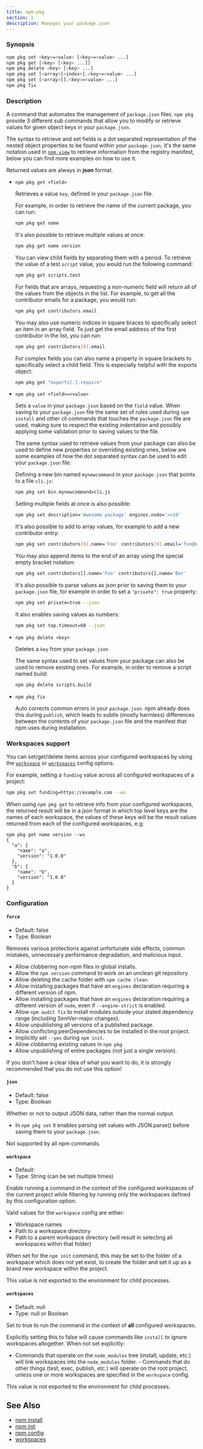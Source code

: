 ```yaml
---
title: npm-pkg
section: 1
description: Manages your package.json
---
```


### Synopsis

```bash
npm pkg set <key>=<value> [<key>=<value> ...]
npm pkg get [<key> [<key> ...]]
npm pkg delete <key> [<key> ...]
npm pkg set [<array>[<index>].<key>=<value> ...]
npm pkg set [<array>[].<key>=<value> ...]
npm pkg fix
```

### Description

A command that automates the management of `package.json` files.
`npm pkg` provide 3 different sub commands that allow you to modify or retrieve
values for given object keys in your `package.json`.

The syntax to retrieve and set fields is a dot separated representation of
the nested object properties to be found within your `package.json`, it's the
same notation used in [`npm view`](/commands/npm-view) to retrieve information
from the registry manifest, below you can find more examples on how to use it.

Returned values are always in **json** format.

* `npm pkg get <field>`

  Retrieves a value `key`, defined in your `package.json` file.

  For example, in order to retrieve the name of the current package, you
  can run:

    ```bash
    npm pkg get name
    ```

  It's also possible to retrieve multiple values at once:

    ```bash
    npm pkg get name version
    ```

  You can view child fields by separating them with a period. To retrieve
  the value of a test `script` value, you would run the following command:

    ```bash
    npm pkg get scripts.test
    ```

  For fields that are arrays, requesting a non-numeric field will return
  all of the values from the objects in the list. For example, to get all
  the contributor emails for a package, you would run:

    ```bash
    npm pkg get contributors.email
    ```

  You may also use numeric indices in square braces to specifically select
  an item in an array field. To just get the email address of the first
  contributor in the list, you can run:

    ```bash
    npm pkg get contributors[0].email
    ```

  For complex fields you can also name a property in square brackets
  to specifically select a child field. This is especially helpful
  with the exports object:

    ```bash
    npm pkg get "exports[.].require"
    ```

* `npm pkg set <field>=<value>`

  Sets a `value` in your `package.json` based on the `field` value. When
  saving to your `package.json` file the same set of rules used during
  `npm install` and other cli commands that touches the `package.json` file
  are used, making sure to respect the existing indentation and possibly
  applying some validation prior to saving values to the file.

  The same syntax used to retrieve values from your package can also be used
  to define new properties or overriding existing ones, below are some
  examples of how the dot separated syntax can be used to edit your
  `package.json` file.

  Defining a new bin named `mynewcommand` in your `package.json` that points
  to a file `cli.js`:

    ```bash
    npm pkg set bin.mynewcommand=cli.js
    ```

  Setting multiple fields at once is also possible:

    ```bash
    npm pkg set description='Awesome package' engines.node='>=10'
    ```

  It's also possible to add to array values, for example to add a new
  contributor entry:

    ```bash
    npm pkg set contributors[0].name='Foo' contributors[0].email='foo@bar.ca'
    ```

  You may also append items to the end of an array using the special
  empty bracket notation:

    ```bash
    npm pkg set contributors[].name='Foo' contributors[].name='Bar'
    ```

  It's also possible to parse values as json prior to saving them to your
  `package.json` file, for example in order to set a `"private": true`
  property:

    ```bash
    npm pkg set private=true --json
    ```

  It also enables saving values as numbers:

    ```bash
    npm pkg set tap.timeout=60 --json
    ```

* `npm pkg delete <key>`

  Deletes a `key` from your `package.json`

  The same syntax used to set values from your package can also be used
  to remove existing ones. For example, in order to remove a script named
  build:

    ```bash
    npm pkg delete scripts.build
    ```

* `npm pkg fix`

  Auto corrects common errors in your `package.json`. npm already
  does this during `publish`, which leads to subtle (mostly harmless)
  differences between the contents of your `package.json` file and the
  manifest that npm uses during installation.

### Workspaces support

You can set/get/delete items across your configured workspaces by using the
[`workspace`](/using-npm/config#workspace) or
[`workspaces`](/using-npm/config#workspaces) config options.

For example, setting a `funding` value across all configured workspaces
of a project:

```bash
npm pkg set funding=https://example.com --ws
```

When using `npm pkg get` to retrieve info from your configured workspaces, the
returned result will be in a json format in which top level keys are the
names of each workspace, the values of these keys will be the result values
returned from each of the configured workspaces, e.g:

```
npm pkg get name version --ws
{
  "a": {
    "name": "a",
    "version": "1.0.0"
  },
  "b": {
    "name": "b",
    "version": "1.0.0"
  }
}
```

### Configuration

#### `force`

* Default: false
* Type: Boolean

Removes various protections against unfortunate side effects, common
mistakes, unnecessary performance degradation, and malicious input.

* Allow clobbering non-npm files in global installs.
* Allow the `npm version` command to work on an unclean git repository.
* Allow deleting the cache folder with `npm cache clean`.
* Allow installing packages that have an `engines` declaration requiring a
  different version of npm.
* Allow installing packages that have an `engines` declaration requiring a
  different version of `node`, even if `--engine-strict` is enabled.
* Allow `npm audit fix` to install modules outside your stated dependency
  range (including SemVer-major changes).
* Allow unpublishing all versions of a published package.
* Allow conflicting peerDependencies to be installed in the root project.
* Implicitly set `--yes` during `npm init`.
* Allow clobbering existing values in `npm pkg`
* Allow unpublishing of entire packages (not just a single version).

If you don't have a clear idea of what you want to do, it is strongly
recommended that you do not use this option!

#### `json`

* Default: false
* Type: Boolean

Whether or not to output JSON data, rather than the normal output.

* In `npm pkg set` it enables parsing set values with JSON.parse() before
  saving them to your `package.json`.

Not supported by all npm commands.

#### `workspace`

* Default:
* Type: String (can be set multiple times)

Enable running a command in the context of the configured workspaces of the
current project while filtering by running only the workspaces defined by
this configuration option.

Valid values for the `workspace` config are either:

* Workspace names
* Path to a workspace directory
* Path to a parent workspace directory (will result in selecting all
  workspaces within that folder)

When set for the `npm init` command, this may be set to the folder of a
workspace which does not yet exist, to create the folder and set it up as a
brand new workspace within the project.

This value is not exported to the environment for child processes.

#### `workspaces`

* Default: null
* Type: null or Boolean

Set to true to run the command in the context of **all** configured
workspaces.

Explicitly setting this to false will cause commands like `install` to
ignore workspaces altogether. When not set explicitly:

- Commands that operate on the `node_modules` tree (install, update, etc.)
  will link workspaces into the `node_modules` folder. - Commands that do
  other things (test, exec, publish, etc.) will operate on the root project,
  _unless_ one or more workspaces are specified in the `workspace` config.

This value is not exported to the environment for child processes.

## See Also

* [npm install](/commands/npm-install)
* [npm init](/commands/npm-init)
* [npm config](/commands/npm-config)
* [workspaces](/using-npm/workspaces)
